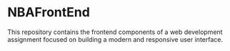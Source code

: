 # NBAFrontEnd
This repository contains the frontend components of a web development assignment focused on building a modern and responsive user interface.
